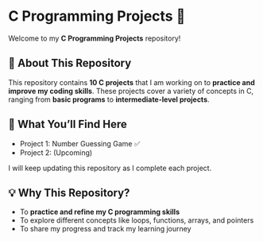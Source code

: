 # C Programming Projects 🚀

Welcome to my **C Programming Projects** repository!  

## 📌 About This Repository  
This repository contains **10 C projects** that I am working on to **practice and improve my coding skills**. These projects cover a variety of concepts in C, ranging from **basic programs** to **intermediate-level projects**.

## 🔹 What You’ll Find Here  
- Project 1: Number Guessing Game ✅  
- Project 2: (Upcoming)  


I will keep updating this repository as I complete each project.

## 💡 Why This Repository?  
- To **practice and refine my C programming skills**  
- To explore different concepts like loops, functions, arrays, and pointers  
- To share my progress and track my learning journey  
